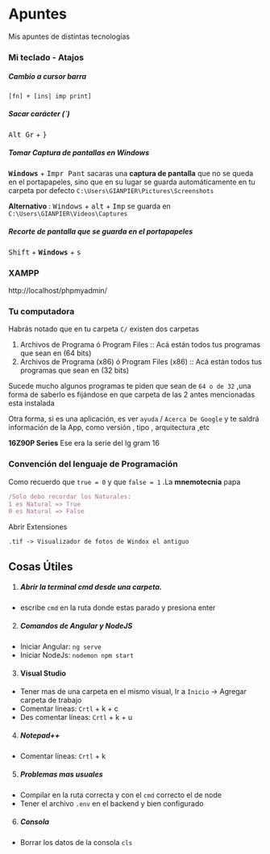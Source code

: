 # Apuntes

Mis apuntes de distintas tecnologías



### Mi teclado - Atajos

##### Cambio a cursor barra

````
[fn] + [ins| imp print]
````

##### Sacar carácter (`)

<kbd>Alt Gr</kbd> + <kbd>}</kbd>

##### Tomar Captura de pantallas en Windows

<kbd>**Windows**</kbd> + <kbd>Impr Pant</kbd>  sacaras una **captura de pantalla** que no se queda en el portapapeles, sino que en su lugar se guarda automáticamente en tu carpeta por defecto `C:\Users\GIANPIER\Pictures\Screenshots`

**Alternativo** :  <kbd>Windows</kbd> + <kbd>alt</kbd> + <kbd>Imp</kbd> se guarda en `C:\Users\GIANPIER\Videos\Captures`



##### Recorte de pantalla que se guarda en el portapapeles

<kbd>Shift</kbd>  + <kbd>**Windows**</kbd> + <kbd>s</kbd> 



### XAMPP

http://localhost/phpmyadmin/



### Tu computadora

Habrás notado que en tu carpeta `C/` existen dos carpetas

1. Archivos de Programa ó Program Files :: Acá están todos tus programas que sean en (64 bits)
2. Archivos de Programa (x86) ó Program Files (x86) :: Acá están todos tus programas que sean en (32 bits)

Sucede mucho algunos programas te piden que sean de `64 o de 32` ,una forma de saberlo es fijándose en que carpeta de las 2 antes mencionadas esta instalada

Otra forma, si es una aplicación, es ver  `ayuda`  / `Acerca De Google`  y te saldrá información de la App, como versión , tipo , arquitectura ,etc



**16Z90P Series**
Ese era la serie del lg gram 16



### Convención del lenguaje de Programación

Como recuerdo que `true = 0` y que  `false = 1` .La **mnemotecnia** papa

````javascript
/Solo debo recordar los Naturales:
1 es Natural => True
0 es Natural => False
````

Abrir Extensiones

````
.tif -> Visualizador de fotos de Windox el antiguo
````



## Cosas Útiles
1. ##### Abrir la terminal cmd desde una carpeta.
- escribe `cmd` en la ruta donde estas parado y presiona enter
2. ##### Comandos de Angular y NodeJS
- Iniciar Angular: `ng serve` 
- Iniciar NodeJs: `nodemon npm start`
3. #### Visual Studio
- Tener mas de una carpeta en el mismo visual, Ir a `Inicio` -> Agregar carpeta de trabajo
- Comentar líneas: `Crtl` + k + c
- Des comentar líneas: `Crtl` + k + u
4. ##### Notepad++
- Comentar líneas: `Crtl` + k
5. ##### Problemas mas usuales
- Compilar en la ruta correcta y con el `cmd` correcto el de node
- Tener el archivo `.env` en el backend y bien configurado

6. ##### Consola
- Borrar los datos de la consola `cls`
